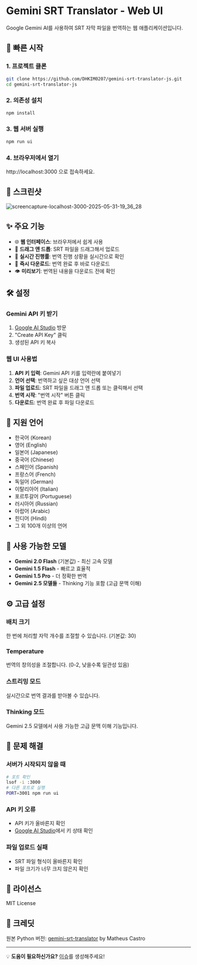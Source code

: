 # Gemini SRT Translator - Web UI

Google Gemini AI를 사용하여 SRT 자막 파일을 번역하는 웹 애플리케이션입니다.

## 🚀 빠른 시작

### 1. 프로젝트 클론
```bash
git clone https://github.com/DHKIM0207/gemini-srt-translator-js.git
cd gemini-srt-translator-js
```

### 2. 의존성 설치
```bash
npm install
```

### 3. 웹 서버 실행
```bash
npm run ui
```

### 4. 브라우저에서 열기
http://localhost:3000 으로 접속하세요.

## 📸 스크린샷

![screencapture-localhost-3000-2025-05-31-19_36_28](https://github.com/user-attachments/assets/cecc3d99-00d8-4870-a427-8c35ae1faebc)


## ✨ 주요 기능

- 🌐 **웹 인터페이스**: 브라우저에서 쉽게 사용
- 📁 **드래그 앤 드롭**: SRT 파일을 드래그해서 업로드
- 🔄 **실시간 진행률**: 번역 진행 상황을 실시간으로 확인
- 💾 **즉시 다운로드**: 번역 완료 후 바로 다운로드
- 👁️ **미리보기**: 번역된 내용을 다운로드 전에 확인

## 🛠️ 설정

### Gemini API 키 받기

1. [Google AI Studio](https://makersuite.google.com/app/apikey) 방문
2. "Create API Key" 클릭
3. 생성된 API 키 복사

### 웹 UI 사용법

1. **API 키 입력**: Gemini API 키를 입력란에 붙여넣기
2. **언어 선택**: 번역하고 싶은 대상 언어 선택
3. **파일 업로드**: SRT 파일을 드래그 앤 드롭 또는 클릭해서 선택
4. **번역 시작**: "번역 시작" 버튼 클릭
5. **다운로드**: 번역 완료 후 파일 다운로드

## 🎯 지원 언어

- 한국어 (Korean)
- 영어 (English)
- 일본어 (Japanese)
- 중국어 (Chinese)
- 스페인어 (Spanish)
- 프랑스어 (French)
- 독일어 (German)
- 이탈리아어 (Italian)
- 포르투갈어 (Portuguese)
- 러시아어 (Russian)
- 아랍어 (Arabic)
- 힌디어 (Hindi)
- 그 외 100개 이상의 언어

## 🤖 사용 가능한 모델

- **Gemini 2.0 Flash** (기본값) - 최신 고속 모델
- **Gemini 1.5 Flash** - 빠르고 효율적
- **Gemini 1.5 Pro** - 더 정확한 번역
- **Gemini 2.5 모델들** - Thinking 기능 포함 (고급 문맥 이해)

## ⚙️ 고급 설정

### 배치 크기
한 번에 처리할 자막 개수를 조절할 수 있습니다. (기본값: 30)

### Temperature
번역의 창의성을 조절합니다. (0-2, 낮을수록 일관성 있음)

### 스트리밍 모드
실시간으로 번역 결과를 받아볼 수 있습니다.

### Thinking 모드
Gemini 2.5 모델에서 사용 가능한 고급 문맥 이해 기능입니다.

## 🐛 문제 해결

### 서버가 시작되지 않을 때
```bash
# 포트 확인
lsof -i :3000
# 다른 포트로 실행
PORT=3001 npm run ui
```

### API 키 오류
- API 키가 올바른지 확인
- [Google AI Studio](https://makersuite.google.com/app/apikey)에서 키 상태 확인

### 파일 업로드 실패
- SRT 파일 형식이 올바른지 확인
- 파일 크기가 너무 크지 않은지 확인

## 📄 라이선스

MIT License

## 🙏 크레딧

원본 Python 버전: [gemini-srt-translator](https://github.com/MaKTaiL/gemini-srt-translator) by Matheus Castro

---

💡 **도움이 필요하신가요?** [이슈](https://github.com/DHKIM0207/gemini-srt-translator-js/issues)를 생성해주세요!
